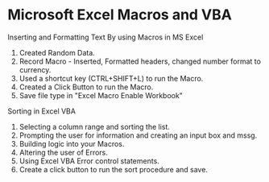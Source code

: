 # Microsoft Excel Macros and VBA

Inserting and Formatting Text By using Macros in MS Excel
1. Created Random Data.
2. Record Macro - Inserted, Formatted headers, changed number format to currency.
3. Used a shortcut key (CTRL+SHIFT+L) to run the Macro.
4. Created a Click Button to run the Macro.
5. Save file type in "Excel Macro Enable Workbook"

Sorting in Excel VBA
1. Selecting a column range and sorting the list.
2. Prompting the user for information and creating an input box and mssg.
3. Building logic into your Macros.
4. Altering the user of Errors.
5. Using Excel VBA Error control statements.
6. Create a click button to run the sort procedure and save.
